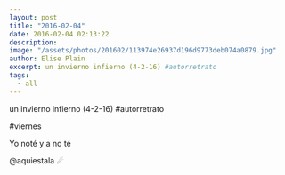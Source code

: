 ```yaml
---
layout: post
title: "2016-02-04"
date: 2016-02-04 02:13:22
description: 
image: "/assets/photos/201602/113974e26937d196d9773deb074a0879.jpg"
author: Elise Plain
excerpt: un invierno infierno (4-2-16) #autorretrato
tags: 
  - all
---
```


un invierno infierno (4-2-16) #autorretrato
<p></p>
<p>#viernes</p><p>Yo noté y a no té</p><p>@aquiestala ☄</p>